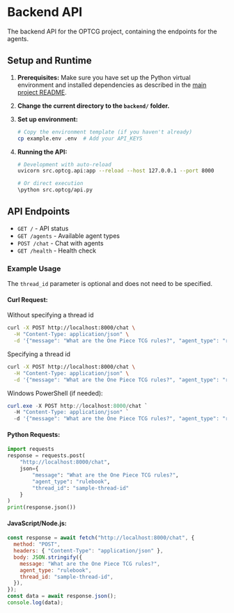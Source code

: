 # Backend API

The backend API for the OPTCG project, containing the endpoints for the agents.

## Setup and Runtime

1. **Prerequisites:** Make sure you have set up the Python virtual environment and installed dependencies as described in the [main project README](../README.md).

2. **Change the current directory to the `backend/` folder.**

3. **Set up environment:**

   ```bash
   # Copy the environment template (if you haven't already)
   cp example.env .env  # Add your API_KEYS
   ```

4. **Running the API:**

   ```bash
   # Development with auto-reload
   uvicorn src.optcg.api:app --reload --host 127.0.0.1 --port 8000

   # Or direct execution
   \python src.optcg/api.py
   ```

## API Endpoints

- `GET /` - API status
- `GET /agents` - Available agent types
- `POST /chat` - Chat with agents
- `GET /health` - Health check

### Example Usage

The `thread_id` parameter is optional and does not need to be specified.

#### **Curl Request:**

Without specifying a thread id

```bash
curl -X POST http://localhost:8000/chat \
  -H "Content-Type: application/json" \
  -d '{"message": "What are the One Piece TCG rules?", "agent_type": "rulebook"}'
```

Specifying a thread id

```bash
curl -X POST http://localhost:8000/chat \
  -H "Content-Type: application/json" \
  -d '{"message": "What are the One Piece TCG rules?", "agent_type": "rulebook", "thread_id": "sample-thread-id"}'
```

Windows PowerShell (if needed):

```powershell
curl.exe -X POST http://localhost:8000/chat `
  -H "Content-Type: application/json" `
  -d '{"message": "What are the One Piece TCG rules?", "agent_type": "rulebook", "thread_id": "sample-thread-id"}'
```

#### **Python Requests:**

```python
import requests
response = requests.post(
    "http://localhost:8000/chat",
    json={
        "message": "What are the One Piece TCG rules?",
        "agent_type": "rulebook",
        "thread_id": "sample-thread-id"
    }
)
print(response.json())
```

#### **JavaScript/Node.js:**

```javascript
const response = await fetch("http://localhost:8000/chat", {
  method: "POST",
  headers: { "Content-Type": "application/json" },
  body: JSON.stringify({
    message: "What are the One Piece TCG rules?",
    agent_type: "rulebook",
    thread_id: "sample-thread-id",
  }),
});
const data = await response.json();
console.log(data);
```

